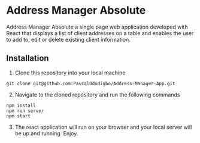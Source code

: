 # Address Manager Absolute

Address Manager Absolute a single page web application developed with React that displays a list of client addresses on a table and enables the user to add to, edit or delete existing client information.

## Installation 

1. Clone this repository into your local machine
```
git clone git@github.com:PascalOdudigbo/Address-Manager-App.git

```
2. Navigate to the cloned repository and run the following commands 
```
npm install
npm run server 
npm start

```
3. The react application will run on your browser and your local server will be up and running. Enjoy.
